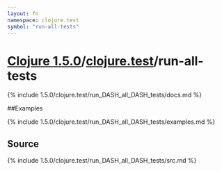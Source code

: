 ```yaml
---
layout: fn
namespace: clojure.test
symbol: "run-all-tests"
---
```


# [Clojure 1.5.0](../../)/[clojure.test](../)/run-all-tests

{% include 1.5.0/clojure.test/run_DASH_all_DASH_tests/docs.md %}

##Examples

{% include 1.5.0/clojure.test/run_DASH_all_DASH_tests/examples.md %}
## Source
{% include 1.5.0/clojure.test/run_DASH_all_DASH_tests/src.md %}

